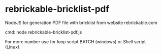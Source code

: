 # rebrickable-bricklist-pdf

NodeJS for generation PDF file with bricklist from website rebrickable.com

cmd: node rebrickable-bricklist-pdf.js <LEGO SET ID>


For more number use for loop script BATCH (windows) or Shell script (Linux).